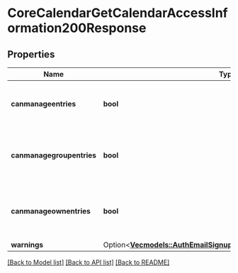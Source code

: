 # CoreCalendarGetCalendarAccessInformation200Response

## Properties

Name | Type | Description | Notes
------------ | ------------- | ------------- | -------------
**canmanageentries** | **bool** | Whether the user can manage entries. | [default to null]
**canmanagegroupentries** | **bool** | Whether the user can manage group entries. | [default to null]
**canmanageownentries** | **bool** | Whether the user can manage its own entries. | [default to null]
**warnings** | Option<[**Vec<models::AuthEmailSignupUser200ResponseWarningsInner>**](auth_email_signup_user_200_response_warnings_inner.md)> |  | [optional]

[[Back to Model list]](../README.md#documentation-for-models) [[Back to API list]](../README.md#documentation-for-api-endpoints) [[Back to README]](../README.md)


